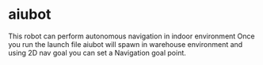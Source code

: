 # aiubot
This robot can perform autonomous navigation in indoor environment
Once you run the launch file aiubot will spawn in warehouse environment and using 2D nav goal you can set a Navigation goal point.
